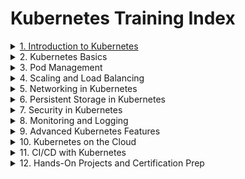 # Kubernetes Training Index

<details>
  <summary><a href="./Introduction_to_Kubernetes.md">1. Introduction to Kubernetes</a></summary>
  <ul>
    <li>What is Kubernetes?</li>
    <li>Core Concepts</li>
    <li>Setting Up Kubernetes</li>
  </ul>
</details>

<details>
  <summary>2. Kubernetes Basics</summary>
  <ul>
    <li>Cluster Components</li>
    <li>Understanding YAML Configuration Files</li>
    <li>Kubernetes Objects</li>
  </ul>
</details>

<details>
  <summary>3. Pod Management</summary>
  <ul>
    <li>Pod Lifecycle</li>
    <li>Multi-container Pods</li>
    <li>Labels, Selectors, and Annotations</li>
  </ul>
</details>

<details>
  <summary>4. Scaling and Load Balancing</summary>
  <ul>
    <li>Horizontal Pod Autoscaling</li>
    <li>Scaling Deployments</li>
    <li>Load Balancing with Services</li>
  </ul>
</details>

<details>
  <summary>5. Networking in Kubernetes</summary>
  <ul>
    <li>Service Discovery</li>
    <li>Networking Models</li>
    <li>Ingress and Traffic Routing</li>
  </ul>
</details>

<details>
  <summary>6. Persistent Storage in Kubernetes</summary>
  <ul>
    <li>Volumes and Persistent Volume Claims (PVCs)</li>
    <li>Storage Classes</li>
    <li>Working with StatefulSets</li>
  </ul>
</details>

<details>
  <summary>7. Security in Kubernetes</summary>
  <ul>
    <li>RBAC (Role-Based Access Control)</li>
    <li>Securing Pods</li>
    <li>Network Policies</li>
  </ul>
</details>

<details>
  <summary>8. Monitoring and Logging</summary>
  <ul>
    <li>Monitoring Tools</li>
    <li>Centralized Logging</li>
    <li>Troubleshooting Common Issues</li>
  </ul>
</details>

<details>
  <summary>9. Advanced Kubernetes Features</summary>
  <ul>
    <li>Custom Resource Definitions (CRDs)</li>
    <li>Operators</li>
    <li>Helm Charts</li>
  </ul>
</details>

<details>
  <summary>10. Kubernetes on the Cloud</summary>
  <ul>
    <li>Managed Kubernetes Services</li>
    <li>Deploying Kubernetes Applications in the Cloud</li>
    <li>Hybrid and Multi-Cloud Deployments</li>
  </ul>
</details>

<details>
  <summary>11. CI/CD with Kubernetes</summary>
  <ul>
    <li>Integrating Kubernetes with Jenkins</li>
    <li>GitOps Principles</li>
    <li>Automating Deployments with Kubernetes</li>
  </ul>
</details>

<details>
  <summary>12. Hands-On Projects and Certification Prep</summary>
  <ul>
    <li>Building a Kubernetes-based Application</li>
    <li>Preparation for Kubernetes Certifications</li>
    <li>Mock Tests and Labs</li>
  </ul>
</details>
